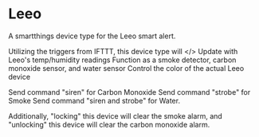 # Leeo

A smartthings device type for the Leeo smart alert. 

Utilizing the triggers from IFTTT, this device type will  </>
          Update with Leeo's temp/humidity readings
          Function as a smoke detector, carbon monoxide sensor, and water sensor
          Control the color of the actual Leeo device
          
          
Send command "siren" for Carbon Monoxide
Send command "strobe" for Smoke
Send command "siren and strobe" for Water.

Additionally, "locking" this device will clear the smoke alarm, and "unlocking" this device will clear the carbon monoxide alarm. 
